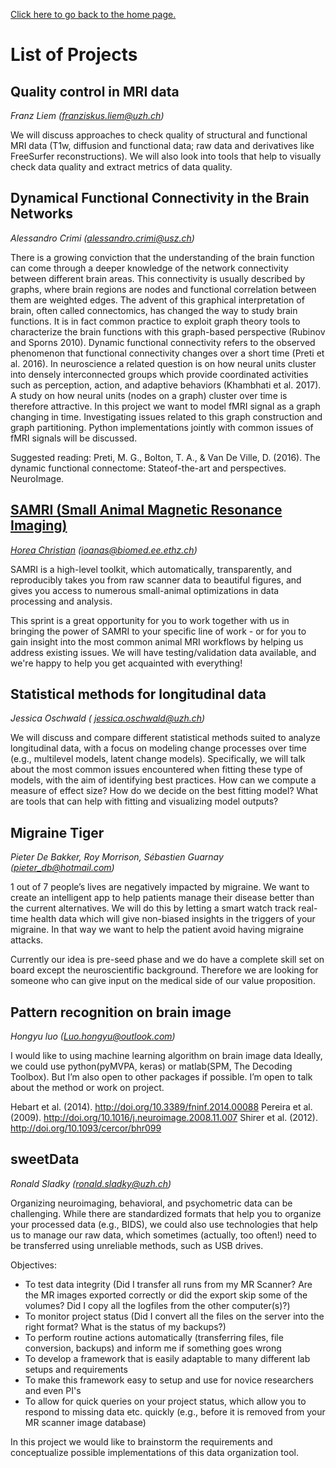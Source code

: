 [Click here to go back to the home page.](https://brainhack-zurich.github.io/)


# List of Projects


## Quality control in MRI data
*Franz Liem (franziskus.liem@uzh.ch)*

We will discuss approaches to check quality of structural and functional MRI data (T1w, diffusion and functional data; raw data and derivatives like FreeSurfer reconstructions). We will also look into tools that help to visually check data quality and extract metrics of data quality.


    
## Dynamical Functional Connectivity in the Brain Networks 
*Alessandro Crimi (alessandro.crimi@usz.ch)*

There is a growing conviction that the understanding of the brain function can come through a deeper knowledge of the network connectivity between different brain areas. This connectivity is usually described by graphs, where brain regions are nodes and functional correlation between them are weighted edges. The advent of this graphical interpretation of brain, often called connectomics, has changed the way to study brain functions. It is in fact common practice to exploit graph theory tools to characterize the brain functions with this graph-based perspective (Rubinov and Sporns 2010). Dynamic functional connectivity refers to the observed phenomenon that functional connectivity changes over a short time (Preti et al. 2016). In neuroscience a related question is on how neural units cluster into densely interconnected groups which provide coordinated activities such as perception, action, and adaptive behaviors (Khambhati et al. 2017). A study on how neural units (nodes on a graph) cluster over time is therefore attractive.  In this project we want to model fMRI signal as a graph changing in time. Investigating issues related to this graph construction and 
graph partitioning. Python implementations jointly with common issues of fMRI signals will be discussed.

Suggested reading: Preti, M. G., Bolton, T. A., & Van De Ville, D. (2016). The dynamic functional connectome: Stateof-the-art and perspectives. NeuroImage.


    
## [SAMRI (Small Animal Magnetic Resonance Imaging)](https://github.com/IBT-FMI/SAMRI)
*[Horea Christian](https://www.researchgate.net/profile/Horea_Christian)  (ioanas@biomed.ee.ethz.ch)*

SAMRI is a high-level toolkit, which automatically, transparently, and reproducibly takes you from raw scanner data to beautiful figures, and gives you access to numerous small-animal optimizations in data processing and analysis.

This sprint is a great opportunity for you to work together with us in bringing the power of SAMRI to your specific line of work - or for you to gain insight into the most common animal MRI workflows by helping us address existing issues.
We will have testing/validation data available, and we're happy to help you get acquainted with everything!


    
## Statistical methods for longitudinal data
*Jessica Oschwald ( jessica.oschwald@uzh.ch)*

We will discuss and compare different statistical methods suited to analyze longitudinal data, with a focus on modeling change processes over time (e.g., multilevel models, latent change models). Specifically, we will talk about the most common issues encountered when fitting these type of models, with the aim of identifying best practices. How can we compute a measure of effect size? How do we decide on the best fitting model? What are tools that can help with fitting and visualizing model outputs?


    
## Migraine Tiger
*Pieter De Bakker, Roy Morrison, Sébastien Guarnay (pieter_db@hotmail.com)*

1 out of 7 people’s lives are negatively impacted by migraine. We want to create an intelligent app to help patients manage their disease better than the current alternatives. We will do this by letting a smart watch track real-time health data which will give non-biased insights in the triggers of your migraine. In that way we want to help the patient avoid having migraine attacks.

Currently our idea is pre-seed phase and we do have a complete skill set on board except the neuroscientific background. Therefore we are looking for someone who can give input on the medical side of our value proposition.



    
## Pattern recognition on brain image
*Hongyu luo (Luo.hongyu@outlook.com)*

I would like to using machine learning algorithm on brain image data
Ideally, we could use python(pyMVPA, keras) or matlab(SPM, The Decoding Toolbox). But I’m also open to other packages if possible.
I’m open to talk about the method or work on project.

Hebart et al. (2014). http://doi.org/10.3389/fninf.2014.00088
Pereira et al. (2009). http://doi.org/10.1016/j.neuroimage.2008.11.007
Shirer et al. (2012). http://doi.org/10.1093/cercor/bhr099


    
## sweetData
*Ronald Sladky (ronald.sladky@uzh.ch)*

Organizing neuroimaging, behavioral, and psychometric data can be challenging. While there are standardized formats that help you to organize your processed data (e.g., BIDS), we could also use technologies that help us to manage our raw data, which sometimes (actually, too often!) need to be transferred using unreliable methods, such as USB drives.

Objectives:
- To test data integrity (Did I transfer all runs from my MR Scanner? Are the MR images exported correctly or did the export skip some of the volumes? Did I copy all the logfiles from the other computer(s)?)
- To monitor project status (Did I convert all the files on the server into the right format? What is the status of my backups?)
- To perform routine actions automatically (transferring files, file conversion, backups) and inform me if something goes wrong
- To develop a framework that is easily adaptable to many different lab setups and requirements
- To make this framework easy to setup and use for novice researchers and even PI's
- To allow for quick queries on your project status, which allow you to respond to missing data etc. quickly (e.g., before it is removed from your MR scanner image database)

In this project we would like to brainstorm the requirements and conceptualize possible implementations of this data organization tool.


    